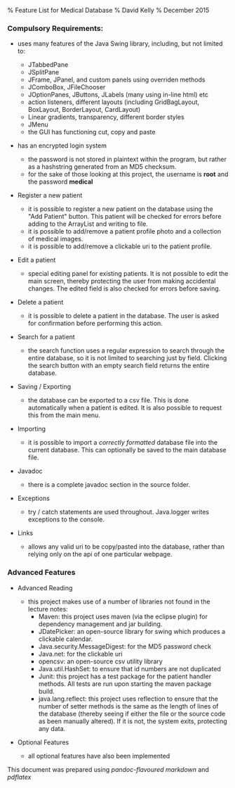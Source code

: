 % Feature List for Medical Database 
% David Kelly
% December 2015

### Compulsory Requirements:

* uses many features of the Java Swing library, including, but not limited to:
    + JTabbedPane
    + JSplitPane
    + JFrame, JPanel, and custom panels using overriden methods
    + JComboBox, JFileChooser
    + JOptionPanes, JButtons, JLabels (many using in-line html) etc
    + action listeners, different layouts (including GridBagLayout, BoxLayout, BorderLayout,
      CardLayout)
    + Linear gradients, transparency, different border styles
    + JMenu
    + the GUI has functioning cut, copy and paste

* has an encrypted login system
    + the password is not stored in plaintext within the program, but rather as a hashstring
      generated from an MD5 checksum.
    + for the sake of those looking at this project, the username is **root** and the password **medical**

* Register a new patient 
    + it is possible to register a new patient on the database using the "Add Patient" button. This
      patient will be checked for errors before adding to the ArrayList<Patient> and writing to file.
    + it is possible to add/remove a patient profile photo and a collection of medical images. 
    + it is possible to add/remove a clickable uri to the patient profile.

* Edit a patient
    + special editing panel for existing patients. It is not possible to edit the main screen,
      thereby protecting the user from making accidental changes. The edited field is also checked
      for errors before saving.

* Delete a patient
    + it is possible to delete a patient in the database. The user is asked for confirmation before
      performing this action.

* Search for a patient
    + the search function uses a regular expression to search through the entire database, so it is
      not limited to searching just by field. Clicking the search button with an empty search field
      returns the entire database.

* Saving / Exporting
    + the database can be exported to a csv file. This is done automatically when a patient is
      edited. It is also possible to request this from the main menu.

* Importing
    + it is possible to import a *correctly formatted* database file into the current database. This
      can optionally be saved to the main database file.

* Javadoc
    + there is a complete javadoc section in the source folder.

* Exceptions
    + try / catch statements are used throughout. Java.logger writes exceptions to the console.

* Links
    + allows any valid uri to be copy/pasted into the database, rather than relying only on the api of one particular webpage.

### Advanced Features

* Advanced Reading
    + this project makes use of a number of libraries not found in the lecture notes:
        - Maven: this project uses maven (via the eclipse plugin) for dependency management and jar
          building.
        - JDatePicker: an open-source library for swing which produces a clickable calendar.
        - Java.security.MessageDigest: for the MD5 password check
        - Java.net: for the clickable uri
        - opencsv: an open-source csv utility library
        - Java.util.HashSet: to ensure that id numbers are not duplicated
        - Junit: this project has a test package for the patient handler methods. All tests are run
          upon starting the maven package build.
        - java.lang.reflect: this project uses reflection to ensure that the number of setter
          methods is the same as the length of lines of the database (thereby seeing if either the
          file or the source code as been manually altered). If it is not, the system
          exits, protecting any data.

* Optional Features
    + all optional features have also been implemented


This document was prepared using *pandoc-flavoured markdown* and *pdflatex*
